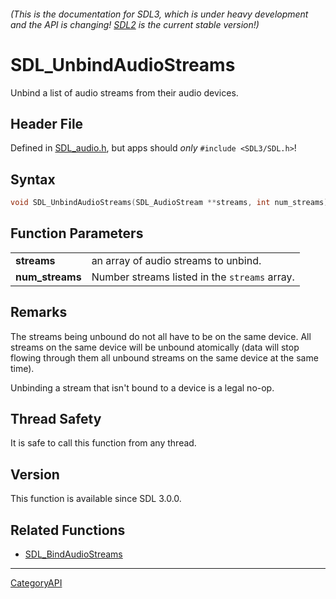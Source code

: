 ###### (This is the documentation for SDL3, which is under heavy development and the API is changing! [SDL2](https://wiki.libsdl.org/SDL2/) is the current stable version!)
# SDL_UnbindAudioStreams

Unbind a list of audio streams from their audio devices.

## Header File

Defined in [SDL_audio.h](https://github.com/libsdl-org/SDL/blob/main/include/SDL3/SDL_audio.h), but apps should _only_ `#include <SDL3/SDL.h>`!

## Syntax

```c
void SDL_UnbindAudioStreams(SDL_AudioStream **streams, int num_streams);

```

## Function Parameters

|                     |                                               |
| ------------------- | --------------------------------------------- |
| **streams**         | an array of audio streams to unbind.          |
| **num_streams**     | Number streams listed in the `streams` array. |

## Remarks

The streams being unbound do not all have to be on the same device. All
streams on the same device will be unbound atomically (data will stop
flowing through them all unbound streams on the same device at the same
time).

Unbinding a stream that isn't bound to a device is a legal no-op.

## Thread Safety

It is safe to call this function from any thread.

## Version

This function is available since SDL 3.0.0.

## Related Functions

* [SDL_BindAudioStreams](SDL_BindAudioStreams)

----
[CategoryAPI](CategoryAPI)


